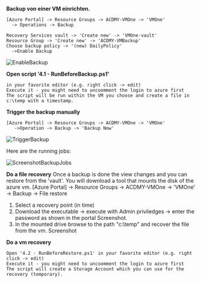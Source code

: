 **Backup von einer VM einrichten.**
```
[Azure Portal] -> Resource Groups -> ACDMY-VMOne -> 'VMOne' 
  -> Operations -> Backup

Recovery Services vault -> 'Create new' -> 'VMOne-vault'
Resource Group -> 'Create new' -> 'ACDMY-VMBackup'
Choose backup policy -> '(new) DailyPolicy'
  ->Enable Backup
```
![EnableBackup](https://github.com/bfrankMS/IaaS-ACDMY/blob/master/Labs/%C3%9Cbung%204/EnableBackup.PNG)

**Open script '4.1 - RunBeforeBackup.ps1'**
```
in your favorite editor (e.g. right click -> edit)
Execute it - you might need to uncoomment the login to azure first
The script will be run within the VM you choose and create a file in c:\temp with a timestamp.
```

**Trigger the backup manually**
```
[Azure Portal] -> Resource Groups -> ACDMY-VMOne -> 'VMOne'
   ->Operation -> Backup -> 'Backup Now'
```
![TriggerBackup](https://github.com/bfrankMS/IaaS-ACDMY/blob/master/Labs/%C3%9Cbung%204/TriggerBackupNJobs.PNG)

Here are the running jobs:

![ScreenshotBackupJobs](https://github.com/bfrankMS/IaaS-ACDMY/blob/master/Labs/%C3%9Cbung%204/BackupJob.PNG)

**Do a file recovery**
Once a backup is done the view changes and you can restore from the 'vault'. You will download a tool that mounts the disk of the azure vm.
[Azure Portal] -> Resource Groups -> ACDMY-VMOne -> 'VMOne'
  -> Backup -> File restore 
  1. Select a recovery point (in time)
  2. Download the executable -> execute with Admin priviledges -> enter the password as shown in the portal
Screenshot.
  3. In the mounted drive browse to the path "c:\temp" and recover the file from the vm.
Screenshot
   
**Do a vm recovery**
```
Open '4.2 - RunBeforeRestore.ps1' in your favorite editor (e.g. right click -> edit)
Execute it - you might need to uncoomment the login to azure first
The script will create a Storage Account which you can use for the recovery (temporary).
```